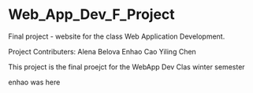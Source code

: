 # Web_App_Dev_F_Project
 Final project - website for the class Web Application Development.

Project Contributers:
Alena Belova 
Enhao Cao 
Yiling Chen

This project is the final proejct for the WebApp Dev Clas winter semester 

enhao was here